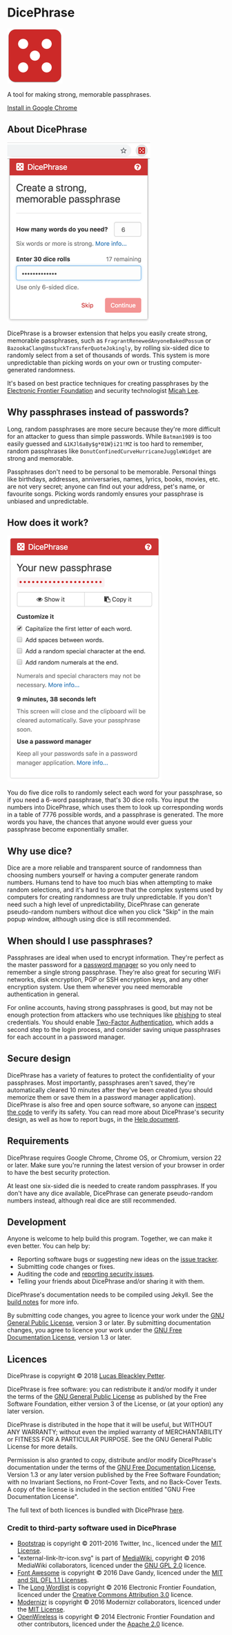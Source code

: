 # DicePhrase

![DicePhrase](img/icon-128.png)

A tool for making strong, memorable passphrases.

[Install in Google Chrome](https://chrome.google.com/webstore/detail/dicephrase/hlcidibhelknhpnimiiogjclajfopdag)


## About DicePhrase

![DicePhrase popup screenshot](img/screenshot-popup.png)

DicePhrase is a browser extension that helps you easily create strong, memorable passphrases, such as `FragrantRenewedAnyoneBakedPossum` or `BazookaClangUnstuckTransferQuoteJokingly`, by rolling six-sided dice to randomly select from a set of thousands of words. This system is more unpredictable than picking words on your own or trusting computer-generated randomness.

It's based on best practice techniques for creating passphrases by the [Electronic Frontier Foundation](https://www.eff.org/dice) and security technologist [Micah Lee](https://firstlook.org/theintercept/2015/03/26/passphrases-can-memorize-attackers-cant-guess/).

## Why passphrases instead of passwords?
Long, random passphrases are more secure because they're more difficult for an attacker to guess than simple passwords. While `Batman1989` is too easily guessed and `&1KJl6a8y$g*01W}i21!MZ` is too hard to remember, random passphrases like `DonutConfinedCurveHurricaneJuggleWidget` are strong and memorable.

Passphrases don't need to be personal to be memorable. Personal things like birthdays, addresses, anniversaries, names, lyrics, books, movies, etc. are not very secret; anyone can find out your address, pet's name, or favourite songs. Picking words randomly ensures your passphrase is unbiased and unpredictable.

## How does it work?

![DicePhrase passphrase result screenshot](img/screenshot-results.png)

You do five dice rolls to randomly select each word for your passphrase, so if you need a 6-word passphrase, that's 30 dice rolls. You input the numbers into DicePhrase, which uses them to look up corresponding words in a table of 7776 possible words, and a passphrase is generated. The more words you have, the chances that anyone would ever guess your passphrase become exponentially smaller.

## Why use dice?
Dice are a more reliable and transparent source of randomness than choosing numbers yourself or having a computer generate random numbers. Humans tend to have too much bias when attempting to make random selections, and it's hard to prove that the complex systems used by computers for creating randomness are truly unpredictable. If you don't need such a high level of unpredictability, DicePhrase can generate pseudo-random numbers without dice when you click "Skip" in the main popup window, although using dice is still recommended.

## When should I use passphrases?
Passphrases are ideal when used to encrypt information. They're perfect as the master password for a [password manager](doc/help.md#password-manager-applications) so you only need to remember a single strong passphrase. They're also great for securing WiFi networks, disk encryption, PGP or SSH encryption keys, and any other encryption system. Use them whenever you need memorable authentication in general.

For online accounts, having strong passphrases is good, but may not be enough protection from attackers who use techniques like [phishing](https://en.wikipedia.org/wiki/Phishing) to steal credentials. You should enable [Two-Factor Authentication](https://www.turnon2fa.com/), which adds a second step to the login process, and consider saving unique passphrases for each account in a password manager.

## Secure design
DicePhrase has a variety of features to protect the confidentiality of your passphrases. Most importantly, passphrases aren't saved, they're automatically cleared 10 minutes after they've been created (you should memorize them or save them in a password manager application). DicePhrase is also free and open source software, so anyone can [inspect the code](https://github.com/dicephrase/dicephrase) to verify its safety. You can read more about DicePhrase's security design, as well as how to report bugs, in the [Help document](doc/help.md#dicephrases-security-design).

## Requirements
DicePhrase requires Google Chrome, Chrome OS, or Chromium, version 22 or later. Make sure you're running the latest version of your browser in order to have the best security protection.

At least one six-sided die is needed to create random passphrases. If you don't have any dice available, DicePhrase can generate pseudo-random numbers instead, although real dice are still recommended.

## Development
Anyone is welcome to help build this program. Together, we can make it even better. You can help by:
- Reporting software bugs or suggesting new ideas on the [issue tracker](https://github.com/dicephrase/dicephrase/issues).
- Submitting code changes or fixes.
- Auditing the code and [reporting security issues](doc/help.md#reporting-security-vulnerabilities).
- Telling your friends about DicePhrase and/or sharing it with them.

DicePhrase's documentation needs to be compiled using Jekyll. See the [build notes](BUILD.md) for more info.

By submitting code changes, you agree to licence your work under the [GNU General Public License](https://www.gnu.org/licenses/gpl.html), version 3 or later. By submitting documentation changes, you agree to licence your work under the [GNU Free Documentation License](https://www.gnu.org/licenses/fdl.html), version 1.3 or later.

## Licences
DicePhrase is copyright © 2018 [Lucas Bleackley Petter](https://www.lucaspetter.com).

DicePhrase is free software: you can redistribute it and/or modify it under the terms of the [GNU General Public License](https://www.gnu.org/licenses/gpl.html) as published by the Free Software Foundation, either version 3 of the License, or (at your option) any later version.

DicePhrase is distributed in the hope that it will be useful, but WITHOUT ANY WARRANTY; without even the implied warranty of MERCHANTABILITY or FITNESS FOR A PARTICULAR PURPOSE. See the GNU General Public License for more details.

Permission is also granted to copy, distribute and/or modify DicePhrase's documentation under the terms of the [GNU Free Documentation License](https://www.gnu.org/licenses/fdl.html), Version 1.3 or any later version published by the Free Software Foundation; with no Invariant Sections, no Front-Cover Texts, and no Back-Cover Texts. A copy of the license is included in the section entitled "GNU Free Documentation License".

The full text of both licences is bundled with DicePhrase [here](LICENSE.txt).

### Credit to third-party software used in DicePhrase
- [Bootstrap](https://getbootstrap.com/) is copyright © 2011-2016 Twitter, Inc., licenced under the [MIT License](https://github.com/twbs/bootstrap/blob/master/LICENSE).
- "external-link-ltr-icon.svg" is part of [MediaWiki](https://www.mediawiki.org/), copyright © 2016 MediaWiki collaborators, licenced under the [GNU GPL 2.0](https://www.mediawiki.org/wiki/Download) licence.
- [Font Awesome](http://fontawesome.io/) is copyright © 2016 Dave Gandy, licenced under the [MIT and SIL OFL 1.1 Licenses](http://fontawesome.io/license/).
- The [Long Wordlist](https://www.eff.org/dice) is copyright © 2016 Electronic Frontier Foundation, licenced under the [Creative Commons Attribution 3.0](https://www.eff.org/copyright) licence.
- [Modernizr](https://modernizr.com/) is copyright © 2016 Modernizr collaborators, licenced under the [MIT License](https://github.com/Modernizr/Modernizr/blob/master/readme.md).
- [OpenWireless](https://github.com/efforg/OpenWireless/) is copyright © 2014 Electronic Frontier Foundation and other contributors, licenced under the [Apache 2.0](https://github.com/EFForg/OpenWireless/blob/master/LICENSE) licence.
